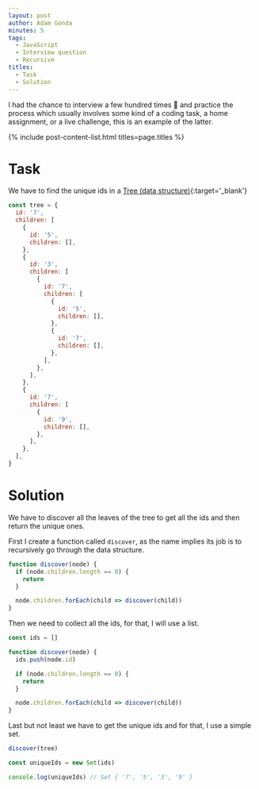 ```yaml
---
layout: post
author: Adam Gonda
minutes: 5
tags:
  - JavaScript
  - Interview question
  - Recursive
titles:
  - Task
  - Solution
---
```


I had the chance to interview a few hundred times 🤠 and practice the process which usually involves some kind of a coding task, a home assignment, or a live challenge, this is an example of the latter.

{% include post-content-list.html titles=page.titles %}

# Task

We have to find the unique ids in a [Tree (data structure)](https://en.wikipedia.org/wiki/Tree_(data_structure)){:target='_blank'}

```js
const tree = {
  id: '7',
  children: [
    {
      id: '5',
      children: [],
    },
    {
      id: '3',
      children: [
        {
          id: '7',
          children: [
            {
              id: '5',
              children: [],
            },
            {
              id: '7',
              children: [],
            },
          ],
        },
      ],
    },
    {
      id: '7',
      children: [
        {
          id: '9',
          children: [],
        },
      ],
    },
  ],
}
```

# Solution

We have to discover all the leaves of the tree to get all the ids and then return the unique ones.

First I create a function called `discover`, as the name implies its job is to recursively go through the data structure.

```js
function discover(node) {
  if (node.children.length == 0) {
    return
  }

  node.children.forEach(child => discover(child))
}
```

Then we need to collect all the ids, for that, I will use a list.

```js
const ids = []

function discover(node) {
  ids.push(node.id)

  if (node.children.length == 0) {
    return
  }

  node.children.forEach(child => discover(child))
}
```

Last but not least we have to get the unique ids and for that, I use a simple set.

```js
discover(tree)

const uniqueIds = new Set(ids)

console.log(uniqueIds) // Set { '7', '5', '3', '9' }
```
